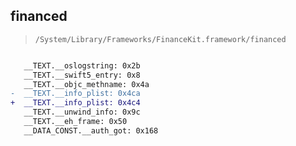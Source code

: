 ## financed

> `/System/Library/Frameworks/FinanceKit.framework/financed`

```diff

   __TEXT.__oslogstring: 0x2b
   __TEXT.__swift5_entry: 0x8
   __TEXT.__objc_methname: 0x4a
-  __TEXT.__info_plist: 0x4ca
+  __TEXT.__info_plist: 0x4c4
   __TEXT.__unwind_info: 0x9c
   __TEXT.__eh_frame: 0x50
   __DATA_CONST.__auth_got: 0x168

```
